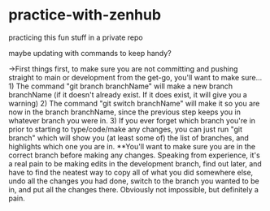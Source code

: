 # practice-with-zenhub
practicing this fun stuff in a private repo

maybe updating with commands to keep handy?

->First things first, to make sure you are not committing and pushing straight to main or development from the get-go, you'll want to make sure...
    1) The command "git branch branchName" will make a new branch branchName (if it doesn't already exist. If it does exist, it will give you a warning)
    2) The command "git switch branchName" will make it so you are now in the branch branchName, since the previous step keeps you in whatever branch you were in.
    3) If you ever forget which branch you're in prior to starting to type/code/make any changes, you can just run "git branch" which will show you (at least some of) the list of branches, and highlights which one you are in.
    **You'll want to make sure you are in the correct branch before making any changes. Speaking from experience, it's a real pain to be making edits in the development branch, find out later, and have to find the neatest way to copy all of what you did somewhere else, undo all the changes you had done, switch to the branch you wanted to be in, and put all the changes there. Obviously not impossible, but definitely a pain.
